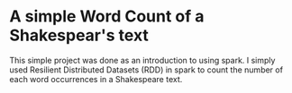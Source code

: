 # A simple Word Count of a Shakespear's text


This simple project was done as an introduction to using spark. I simply used Resilient Distributed Datasets (RDD) in spark to count the number of each word occurrences in a Shakespeare text. 
